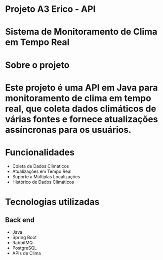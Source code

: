 # Projeto A3 Erico - API
# Sistema de Monitoramento de Clima em Tempo Real

# Sobre o projeto

# Este projeto é uma API em Java para monitoramento de clima em tempo real, que coleta dados climáticos de várias fontes e fornece atualizações assíncronas para os usuários.

# Funcionalidades
- Coleta de Dados Climáticos
- Atualizações em Tempo Real
- Suporte a Múltiplas Localizações
- Histórico de Dados Climáticos

# Tecnologias utilizadas
## Back end
- Java
- Spring Boot
- RabbitMQ
- PostgreSQL
- APIs de Clima
